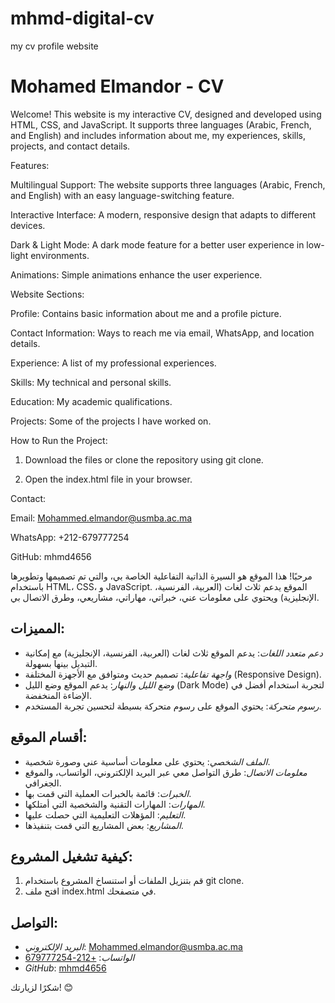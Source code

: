 # mhmd-digital-cv
my cv profile website
# Mohamed Elmandor - CV

Welcome! This website is my interactive CV, designed and developed using HTML, CSS, and JavaScript. It supports three languages (Arabic, French, and English) and includes information about me, my experiences, skills, projects, and contact details.

Features:

Multilingual Support: The website supports three languages (Arabic, French, and English) with an easy language-switching feature.

Interactive Interface: A modern, responsive design that adapts to different devices.

Dark & Light Mode: A dark mode feature for a better user experience in low-light environments.

Animations: Simple animations enhance the user experience.


Website Sections:

Profile: Contains basic information about me and a profile picture.

Contact Information: Ways to reach me via email, WhatsApp, and location details.

Experience: A list of my professional experiences.

Skills: My technical and personal skills.

Education: My academic qualifications.

Projects: Some of the projects I have worked on.


How to Run the Project:

1. Download the files or clone the repository using git clone.


2. Open the index.html file in your browser.



Contact:

Email: Mohammed.elmandor@usmba.ac.ma

WhatsApp: +212-679777254

GitHub: mhmd4656

مرحبًا! هذا الموقع هو السيرة الذاتية التفاعلية الخاصة بي، والتي تم تصميمها وتطويرها باستخدام HTML، CSS، و JavaScript. الموقع يدعم ثلاث لغات (العربية، الفرنسية، الإنجليزية) ويحتوي على معلومات عني، خبراتي، مهاراتي، مشاريعي، وطرق الاتصال بي.

## المميزات:
- *دعم متعدد اللغات*: يدعم الموقع ثلاث لغات (العربية، الفرنسية، الإنجليزية) مع إمكانية التبديل بينها بسهولة.
- *واجهة تفاعلية*: تصميم حديث ومتوافق مع الأجهزة المختلفة (Responsive Design).
- *وضع الليل والنهار*: يدعم الموقع وضع الليل (Dark Mode) لتجربة استخدام أفضل في الإضاءة المنخفضة.
- *رسوم متحركة*: يحتوي الموقع على رسوم متحركة بسيطة لتحسين تجربة المستخدم.

## أقسام الموقع:
- *الملف الشخصي*: يحتوي على معلومات أساسية عني وصورة شخصية.
- *معلومات الاتصال*: طرق التواصل معي عبر البريد الإلكتروني، الواتساب، والموقع الجغرافي.
- *الخبرات*: قائمة بالخبرات العملية التي قمت بها.
- *المهارات*: المهارات التقنية والشخصية التي أمتلكها.
- *التعليم*: المؤهلات التعليمية التي حصلت عليها.
- *المشاريع*: بعض المشاريع التي قمت بتنفيذها.

## كيفية تشغيل المشروع:
1. قم بتنزيل الملفات أو استنساخ المشروع باستخدام git clone.
2. افتح ملف index.html في متصفحك.

## التواصل:
- *البريد الإلكتروني*: [Mohammed.elmandor@usmba.ac.ma](mailto:Mohammed.elmandor@usmba.ac.ma)
- *الواتساب*: [+212-679777254](https://wa.me/212679777254)
- *GitHub*: [mhmd4656](https://github.com/mhmd4656)

شكرًا لزيارتك! 😊
